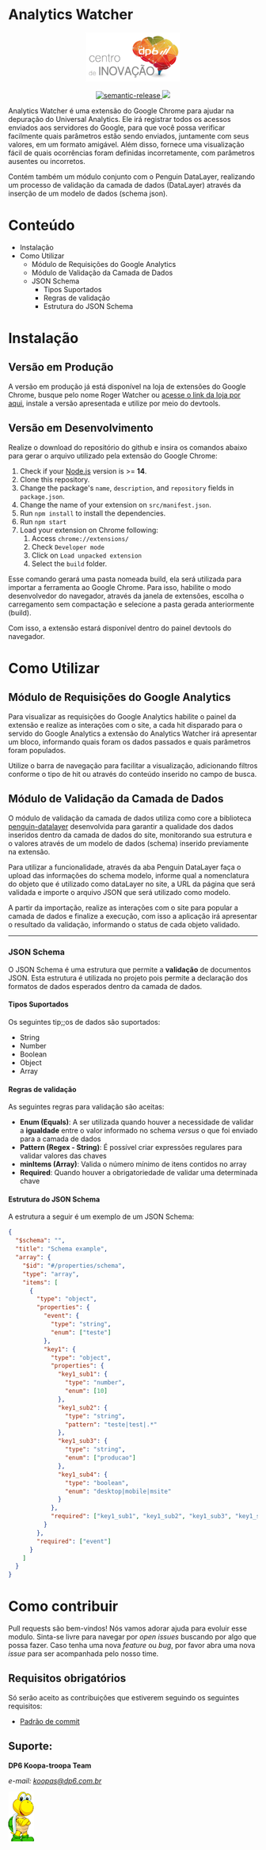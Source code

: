 # Analytics Watcher

<div align="center">
  <img src="https://raw.githubusercontent.com/DP6/templates-centro-de-inovacoes/main/public/images/centro_de_inovacao_dp6.png" height="100px" />
</div>

<p align="center">
  <a href="#badge">
    <img alt="semantic-release" src="https://img.shields.io/badge/%20%20%F0%9F%93%A6%F0%9F%9A%80-semantic--release-e10079.svg">
  </a>
  <a href="https://www.codacy.com/gh/DP6/analytics-watcher/dashboard?utm_source=github.com&amp;utm_medium=referral&amp;utm_content=DP6/analytics-watcher&amp;utm_campaign=Badge_Grade"><img src="https://app.codacy.com/project/badge/Grade/b336bb63fa374070885b139f3e711dec"/></a>
</p>

Analytics Watcher é uma extensão do Google Chrome para ajudar na depuração do Universal Analytics. Ele irá registrar todos os acessos enviados aos servidores do Google, para que você possa verificar facilmente quais parâmetros estão sendo enviados, juntamente com seus valores, em um formato amigável. Além disso, fornece uma visualização fácil de quais ocorrências foram definidas incorretamente, com parâmetros ausentes ou incorretos.

Contém também um módulo conjunto com o Penguin DataLayer, realizando um processo de validação da camada de dados (DataLayer) através da inserção de um modelo de dados (schema json).

# Conteúdo

- Instalação
- Como Utilizar
  - Módulo de Requisições do Google Analytics
  - Módulo de Validação da Camada de Dados
  - JSON Schema
    - Tipos Suportados
    - Regras de validação
    - Estrutura do JSON Schema

# Instalação

## Versão em Produção

A versão em produção já está disponível na loja de extensões do Google Chrome, busque pelo nome Roger Watcher ou [acesse o link da loja por aqui](https://chrome.google.com/webstore/detail/roger-watcher/impckkpjcejdmacpmkpegegnpagddajk), instale a versão apresentada e utilize por meio do devtools.

## Versão em Desenvolvimento

Realize o download do repositório do github e insira os comandos abaixo para gerar o arquivo utilizado pela extensão do Google Chrome:

1. Check if your [Node.js](https://nodejs.org/) version is >= **14**.
2. Clone this repository.
3. Change the package's `name`, `description`, and `repository` fields in `package.json`.
4. Change the name of your extension on `src/manifest.json`.
5. Run `npm install` to install the dependencies.
6. Run `npm start`
7. Load your extension on Chrome following:
   1. Access `chrome://extensions/`
   2. Check `Developer mode`
   3. Click on `Load unpacked extension`
   4. Select the `build` folder.

Esse comando gerará uma pasta nomeada build, ela será utilizada para importar a ferramenta ao Google Chrome. Para isso, habilite o modo desenvolvedor do navegador, através da janela de extensões, escolha o carregamento sem compactação e selecione a pasta gerada anteriormente (build).

Com isso, a extensão estará disponível dentro do painel devtools do navegador.

# Como Utilizar

## Módulo de Requisições do Google Analytics

Para visualizar as requisições do Google Analytics habilite o painel da extensão e realize as interações com o site, a cada hit disparado para o servido do Google Analytics a extensão do Analytics Watcher irá apresentar um bloco, informando quais foram os dados passados e quais parâmetros foram populados.

Utilize o barra de navegação para facilitar a visualização, adicionando filtros conforme o tipo de hit ou através do conteúdo inserido no campo de busca.

## Módulo de Validação da Camada de Dados

O módulo de validação da camada de dados utiliza como core a biblioteca [penguin-datalayer](https://www.npmjs.com/package/@dp6/penguin-datalayer-core) desenvolvida para garantir a qualidade dos dados inseridos dentro da camada de dados do site, monitorando sua estrutura e o valores através de um modelo de dados (schema) inserido previamente na extensão.

Para utilizar a funcionalidade, através da aba Penguin DataLayer faça o upload das informações do schema modelo, informe qual a nomenclatura do objeto que é utilizado como dataLayer no site, a URL da página que será validada e importe o arquivo JSON que será utilizado como modelo.

A partir da importação, realize as interações com o site para popular a camada de dados e finalize a execução, com isso a aplicação irá apresentar o resultado da validação, informando o status de cada objeto validado.

---

### JSON Schema

O JSON Schema é uma estrutura que permite a **validação** de documentos JSON. Esta estrutura é utilizada no projeto pois permite a declaração dos formatos de dados esperados dentro da camada de dados.

#### Tipos Suportados

Os seguintes tip;;os de dados são suportados:

- String
- Number
- Boolean
- Object
- Array

#### Regras de validação

As seguintes regras para validação são aceitas:

- **Enum (Equals)**: A ser utilizada quando houver a necessidade de validar a **igualdade** entre o valor informado no schema _versus_ o que foi enviado para a camada de dados
- **Pattern (Regex - String)**: É possível criar expressões regulares para validar valores das chaves
- **minItems (Array)**: Valida o número mínimo de itens contidos no array
- **Required**: Quando houver a obrigatoriedade de validar uma determinada chave

#### Estrutura do JSON Schema

A estrutura a seguir é um exemplo de um JSON Schema:

```json
{
  "$schema": "",
  "title": "Schema example",
  "array": {
    "$id": "#/properties/schema",
    "type": "array",
    "items": [
      {
        "type": "object",
        "properties": {
          "event": {
            "type": "string",
            "enum": ["teste"]
          },
          "key1": {
            "type": "object",
            "properties": {
              "key1_sub1": {
                "type": "number",
                "enum": [10]
              },
              "key1_sub2": {
                "type": "string",
                "pattern": "teste|test|.*"
              },
              "key1_sub3": {
                "type": "string",
                "enum": ["producao"]
              },
              "key1_sub4": {
                "type": "boolean",
                "enum": "desktop|mobile|msite"
              }
            },
            "required": ["key1_sub1", "key1_sub2", "key1_sub3", "key1_sub4"]
          }
        },
        "required": ["event"]
      }
    ]
  }
}
```

# Como contribuir

Pull requests são bem-vindos! Nós vamos adorar ajuda para evoluir esse modulo. Sinta-se livre para navegar por _open issues_ buscando por algo que possa fazer. Caso tenha uma nova _feature_ ou _bug_, por favor abra uma nova _issue_ para ser acompanhada pelo nosso time.

## Requisitos obrigatórios

Só serão aceito as contribuições que estiverem seguindo os seguintes requisitos:

- [Padrão de commit](https://www.conventionalcommits.org/en/v1.0.0/)

## Suporte:

**DP6 Koopa-troopa Team**

_e-mail: <koopas@dp6.com.br>_

<img src="https://raw.githubusercontent.com/DP6/templates-centro-de-inovacoes/main/public/images/koopa.png" height="100" />

